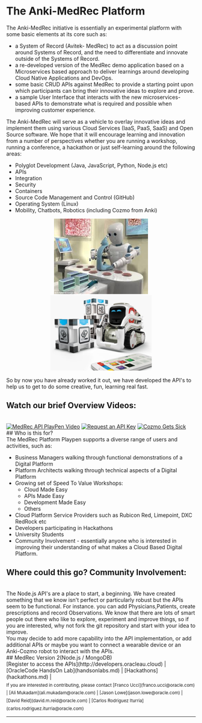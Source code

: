 **The Anki-MedRec Platform**
===================


The Anki-MedRec initiative is essentially an experimental platform with some basic elements at its core such as:
 
- a System of Record (Avitek- MedRec) to act as a discussion point around Systems of Record, and the need to differentiate and innovate outside of the Systems of Record.
- a re-developed version of the MedRec demo application based on a Microservices based approach to deliver learnings around developing Cloud Native Applications and DevOps.
- some basic CRUD APIs against MedRec to provide a starting point upon which participants can bring their innovative ideas to explore and prove.
- a sample User Interface that interacts with the new microservices-based APIs to demonstrate what is required and possible when improving customer experience.

The Anki-MedRec will serve as a vehicle to overlay innovative ideas and implement them using various Cloud Services (IaaS, PaaS, SaaS) and Open Source software. We hope that it will encourage learning and innovation from a number of perspectives whether you are running a workshop, running a conference, a hackathon or just self-learning around the following areas:

- Polyglot Development (Java, JavaScript, Python, Node.js etc)
- APIs
- Integration
- Security
- Containers
- Source Code Management and Control (GitHub)
- Operating System (Linux)
- Mobility, Chatbots, Robotics (including Cozmo from Anki)

<center>
 <img src="./assets/img/robotmedicine.jpg" width="250" height="200"><img src="./assets/img/cozmoanki.jpg"  width="270" height="200">
</center>

So by now you have already worked it out, we have developed the API's to help us to get to do some creative, fun, learning real fast.

## Watch our brief Overview Videos:
<br>
<a href="http://www.youtube.com/watch?feature=player_embedded&v=MDGg1r9CtCw&t=27s" rel="nofollow noreferrer" title="MedRec API PlayPen Video"><img src="https://img.youtube.com/vi/MDGg1r9CtCw/3.jpg" alt="MedRec API PlayPen Video"/></a>
<a href="https://youtu.be/9ra_guIjce8" rel="nofollow noreferrer" title="SignUp To Get API Key"><img src="https://img.youtube.com/vi/9ra_guIjce8/1.jpg" alt="Request an API Key"/></a>
<a href="https://www.youtube.com/watch?v=ZGp4rkH2eTw" rel="nofollow noreferrer" title="Cozmo Gets Sick"><img src="https://img.youtube.com/vi/ZGp4rkH2eTw/1.jpg" alt="Cozmo Gets Sick"/></a>
<br>
## Who is this for?
<br>
The MedRec Platform Playpen supports a diverse range of users and activities, such as:

-	Business Managers walking through functional demonstrations of a Digital Platform
-	Platform Architects walking through technical aspects of a Digital Platform
- 	Growing set of Speed To Value Workshops:
    - Cloud Made Easy
    - APIs Made Easy
    - Development Made Easy
    - Others
-	Cloud Platform Service Providers such as Rubicon Red, Limepoint, DXC RedRock etc
-	Developers participating in Hackathons
-	University Students
-	Community Involvement - essentially anyone who is interested in improving their understanding of what makes a Cloud Based Digital Platform.

## Where could this go? Community Involvement:
<br>
The Node.js API's are a place to start, a beginning. We have created something that we know isn't perfect or particularly robust but the APIs seem to be functional. For instance. you can add Physicians,Patients, create prescriptions and record Observations. We know that there are lots of smart people out there who like to explore, experiment and improve things, so if you are interested, why not fork the git repository and start with your idea to improve. 
<br>
You may decide to add more capability into the API implementation, or add additional APIs or maybe you want to connect a wearable device or an Anki-Cozmo robot to interact with the APIs. 
<br>
## MedRec Version 2(Node.js / MongoDB)
<br>
[Register to access the APIs](http://developers.oracleau.cloud) |
[OracleCode HandsOn Lab](handsonlabs.md) | [Hackathons](hackathons.md) |
<br>
<sub> If you are interested in contributing, please contact [Franco Ucci](franco.ucci@oracle.com) | [Ali Mukadam](ali.mukadam@oracle.com) | [Jason Lowe](jason.lowe@oracle.com) | [David Reid](david.m.reid@oracle.com) | [Carlos Rodriguez Iturria](carlos.rodriguez.iturria@oracle.com)</sub>

<hr/>

